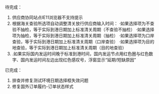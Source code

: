 待完成：
1. 供应商协同站点IE11浏览器不支持提示
2. 根据海关查验所选项自动调整清关放行供应商输入时间：
·如果选择项为不查验不抽检，等于实际到港日期加上标准清关周期（不查验不抽检）
·如果选择项为抽检，等于实际到港日期加上标准清关周期（抽检）
·如果选择项为口岸查验，等于实际到港日期加上标准清关周期（口岸查验）
·如果选择项为目的地查验，等于实际到港日期加上标准清关周期（目的地查验）
3. .如果实际国内发运时间晚于标准到港时间，国内发运节点用红色圈与红色数
字、国内发运时间左边出现红色感叹号，浮窗显示“延期/短缺原因”

已完成：
1. 排查并修复测试环境日期选择框失效问题
2. 修复国外订单履约-订单状态样式
